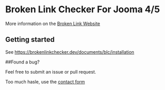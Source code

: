 # Broken Link Checker For Jooma 4/5

More information on the [Broken Link Website](https://brokenlinkchecker.dev/)

## Getting started

See https://brokenlinkchecker.dev/documents/blc/installation

##Found a bug?

Feel free to submit an issue or pull request.

Too much hasle, use the [contact form](https://brokenlinkchecker.dev/contact)


